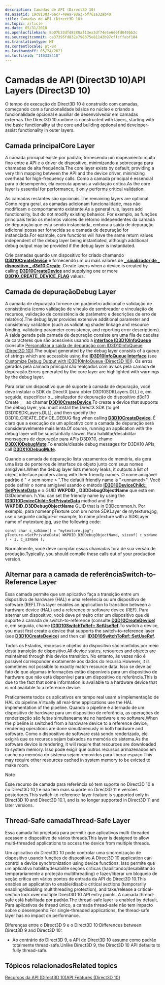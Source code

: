 ```yaml
---
description: Camadas de API (Direct3D 10)
ms.assetid: 19c81383-6ac7-49ea-98a3-bf761a32ab40
title: Camadas de API (Direct3D 10)
ms.topic: article
ms.date: 05/31/2018
ms.openlocfilehash: 8b07b33dfd8280af13ea3df74e5e6d0fd040bb2c
ms.sourcegitcommit: ca37395fd832e798375e81142b97cffcffabf184
ms.translationtype: MT
ms.contentlocale: pt-BR
ms.lasthandoff: 05/24/2021
ms.locfileid: "110335410"
---
```

# <a name="api-layers-direct3d-10"></a><span data-ttu-id="b1d2d-103">Camadas de API (Direct3D 10)</span><span class="sxs-lookup"><span data-stu-id="b1d2d-103">API Layers (Direct3D 10)</span></span>

<span data-ttu-id="b1d2d-104">O tempo de execução do Direct3D 10 é construído com camadas, começando com a funcionalidade básica no núcleo e criando a funcionalidade opcional e auxiliar de desenvolvedor em camadas externas.</span><span class="sxs-lookup"><span data-stu-id="b1d2d-104">The Direct3D 10 runtime is constructed with layers, starting with the basic functionality at the core and building optional and developer-assist functionality in outer layers.</span></span>

## <a name="core-layer"></a><span data-ttu-id="b1d2d-105">Camada principal</span><span class="sxs-lookup"><span data-stu-id="b1d2d-105">Core Layer</span></span>

<span data-ttu-id="b1d2d-106">A camada principal existe por padrão; fornecendo um mapeamento muito fino entre a API e o driver de dispositivo, minimizando a sobrecarga para chamadas de alta frequência.</span><span class="sxs-lookup"><span data-stu-id="b1d2d-106">The core layer exists by default; providing a very thin mapping between the API and the device driver, minimizing overhead for high-frequency calls.</span></span> <span data-ttu-id="b1d2d-107">Como a camada principal é essencial para o desempenho, ela executa apenas a validação crítica.</span><span class="sxs-lookup"><span data-stu-id="b1d2d-107">As the core layer is essential for performance, it only performs critical validation.</span></span>

<span data-ttu-id="b1d2d-108">As camadas restantes são opcionais.</span><span class="sxs-lookup"><span data-stu-id="b1d2d-108">The remaining layers are optional.</span></span> <span data-ttu-id="b1d2d-109">Como regra geral, as camadas adicionam funcionalidade, mas não modificam o comportamento existente.</span><span class="sxs-lookup"><span data-stu-id="b1d2d-109">As a general rule, layers add functionality, but do not modify existing behavior.</span></span> <span data-ttu-id="b1d2d-110">Por exemplo, as funções principais terão os mesmos valores de retorno independentes da camada de depuração que está sendo instanciada, embora a saída de depuração adicional possa ser fornecida se a camada de depuração for instanciada.</span><span class="sxs-lookup"><span data-stu-id="b1d2d-110">For example, core functions will have the same return values independent of the debug layer being instantiated, although additional debug output may be provided if the debug layer is instantiated.</span></span>

<span data-ttu-id="b1d2d-111">Crie camadas quando um dispositivo for criado chamando [**D3D10CreateDevice**](/windows/desktop/api/D3D10Misc/nf-d3d10misc-d3d10createdevice) e fornecendo um ou mais valores de [**\_ sinalizador de \_ dispositivo \_ d3d10 Create**](/windows/desktop/api/D3D10/ne-d3d10-d3d10_create_device_flag) .</span><span class="sxs-lookup"><span data-stu-id="b1d2d-111">Create layers when a device is created by calling [**D3D10CreateDevice**](/windows/desktop/api/D3D10Misc/nf-d3d10misc-d3d10createdevice) and supplying one or more [**D3D10\_CREATE\_DEVICE\_FLAG**](/windows/desktop/api/D3D10/ne-d3d10-d3d10_create_device_flag) values.</span></span>

## <a name="debug-layer"></a><span data-ttu-id="b1d2d-112">Camada de depuração</span><span class="sxs-lookup"><span data-stu-id="b1d2d-112">Debug Layer</span></span>

<span data-ttu-id="b1d2d-113">A camada de depuração fornece um parâmetro adicional e validação de consistência (como validação de vínculo de sombreador e vinculação de recursos, validação de consistência de parâmetro e descrições de erro de relatório).</span><span class="sxs-lookup"><span data-stu-id="b1d2d-113">The debug layer provides extensive additional parameter and consistency validation (such as validating shader linkage and resource binding, validating parameter consistency, and reporting error descriptions).</span></span> <span data-ttu-id="b1d2d-114">A saída gerada pela camada de depuração consiste em uma fila de cadeias de caracteres que são acessíveis usando a [**interface ID3D10InfoQueue**](/windows/desktop/api/D3D10SDKLayers/nn-d3d10sdklayers-id3d10infoqueue) (consulte [Personalizar a saída de depuração com ID3D10InfoQueue (Direct3D 10)](d3d10-graphics-programming-guide-api-features-layers-info-queue.md)).</span><span class="sxs-lookup"><span data-stu-id="b1d2d-114">The output generated by the debug layer consists of a queue of strings which are accessible using the [**ID3D10InfoQueue Interface**](/windows/desktop/api/D3D10SDKLayers/nn-d3d10sdklayers-id3d10infoqueue) (see [Customize Debug Output with ID3D10InfoQueue (Direct3D 10)](d3d10-graphics-programming-guide-api-features-layers-info-queue.md)).</span></span> <span data-ttu-id="b1d2d-115">Os erros gerados pela camada principal são realçados com avisos pela camada de depuração.</span><span class="sxs-lookup"><span data-stu-id="b1d2d-115">Errors generated by the core layer are highlighted with warnings by the debug layer.</span></span>

<span data-ttu-id="b1d2d-116">Para criar um dispositivo que dê suporte à camada de depuração, você deve instalar o SDK do DirectX (para obter D3D10SDKLayers.DLL) e, em seguida, especificar o \_ sinalizador de depuração do dispositivo d3d10 Create \_ \_ ao chamar [**D3D10CreateDevice**](/windows/desktop/api/D3D10Misc/nf-d3d10misc-d3d10createdevice).</span><span class="sxs-lookup"><span data-stu-id="b1d2d-116">To create a device that supports the debug layer, you must install the DirectX SDK (to get D3D10SDKLayers.DLL), and then specify the D3D10\_CREATE\_DEVICE\_DEBUG flag when calling [**D3D10CreateDevice**](/windows/desktop/api/D3D10Misc/nf-d3d10misc-d3d10createdevice).</span></span> <span data-ttu-id="b1d2d-117">É claro que a execução de um aplicativo com a camada de depuração será consideravelmente mais lenta.</span><span class="sxs-lookup"><span data-stu-id="b1d2d-117">Of course, running an application with the debug layer will be substantially slower.</span></span> <span data-ttu-id="b1d2d-118">Para habilitar/desabilitar mensagens de depuração para APIs D3DX10, chame [**D3DX10DebugMute**](d3dx10debugmute.md).</span><span class="sxs-lookup"><span data-stu-id="b1d2d-118">To enable/disable debug messages for D3DX10 APIs, call [**D3DX10DebugMute**](d3dx10debugmute.md).</span></span>

<span data-ttu-id="b1d2d-119">Quando a camada de depuração lista vazamentos de memória, ela gera uma lista de ponteiros de interface de objeto junto com seus nomes amigáveis.</span><span class="sxs-lookup"><span data-stu-id="b1d2d-119">When the debug layer lists memory leaks, it outputs a list of object interface pointers along with their friendly names.</span></span> <span data-ttu-id="b1d2d-120">O nome amigável padrão é " &lt; sem nome &gt; ".</span><span class="sxs-lookup"><span data-stu-id="b1d2d-120">The default friendly name is "&lt;unnamed&gt;".</span></span> <span data-ttu-id="b1d2d-121">Você pode definir o nome amigável usando o método [**ID3D10DeviceChild:: SetPrivateData**](/windows/desktop/api/D3D10/nf-d3d10-id3d10devicechild-setprivatedata) e o GUID **WKPDID \_ D3DDebugObjectName** que está em D3Dcommon. h.</span><span class="sxs-lookup"><span data-stu-id="b1d2d-121">You can set the friendly name by using the [**ID3D10DeviceChild::SetPrivateData**](/windows/desktop/api/D3D10/nf-d3d10-id3d10devicechild-setprivatedata) method and the **WKPDID\_D3DDebugObjectName** GUID that is in D3Dcommon.h.</span></span> <span data-ttu-id="b1d2d-122">Por exemplo, para nomear pTexture com um nome SDKLayer de mytexture.jpg, use o seguinte código:</span><span class="sxs-lookup"><span data-stu-id="b1d2d-122">For example, to name pTexture with a SDKLayer name of mytexture.jpg, use the following code:</span></span>


```
const char c_szName[] = "mytexture.jpg";
pTexture->SetPrivateData( WKPDID_D3DDebugObjectName, sizeof( c_szName ) - 1, c_szName );
```



<span data-ttu-id="b1d2d-123">Normalmente, você deve compilar essas chamadas fora de sua versão de produção.</span><span class="sxs-lookup"><span data-stu-id="b1d2d-123">Typically, you should compile these calls out of your production version.</span></span>

## <a name="switch-to-reference-layer"></a><span data-ttu-id="b1d2d-124">Alternar para a camada de referência</span><span class="sxs-lookup"><span data-stu-id="b1d2d-124">Switch-to-Reference Layer</span></span>

<span data-ttu-id="b1d2d-125">Essa camada permite que um aplicativo faça a transição entre um dispositivo de hardware (HAL) e uma referência ou um dispositivo de software (REF).</span><span class="sxs-lookup"><span data-stu-id="b1d2d-125">This layer enables an application to transition between a hardware device (HAL) and a reference or software device (REF).</span></span> <span data-ttu-id="b1d2d-126">Para alternar um dispositivo, você deve primeiro criar um dispositivo que dê suporte à camada de switch-to-reference (consulte [**D3D10CreateDevice**](/windows/desktop/api/D3D10Misc/nf-d3d10misc-d3d10createdevice)) e, em seguida, chame [**ID3D10SwitchToRef:: SetUseRef**](/windows/desktop/api/D3D10SDKLayers/nf-d3d10sdklayers-id3d10switchtoref-setuseref).</span><span class="sxs-lookup"><span data-stu-id="b1d2d-126">To switch a device, you must first create a device that supports the switch-to-reference layer (see [**D3D10CreateDevice**](/windows/desktop/api/D3D10Misc/nf-d3d10misc-d3d10createdevice)) and then call [**ID3D10SwitchToRef::SetUseRef**](/windows/desktop/api/D3D10SDKLayers/nf-d3d10sdklayers-id3d10switchtoref-setuseref).</span></span>

<span data-ttu-id="b1d2d-127">Todos os Estados, recursos e objetos do dispositivo são mantidos por meio desta transição de dispositivo.</span><span class="sxs-lookup"><span data-stu-id="b1d2d-127">All device states, resources and objects are maintained through this device transition.</span></span> <span data-ttu-id="b1d2d-128">No entanto, às vezes não é possível corresponder exatamente aos dados do recurso.</span><span class="sxs-lookup"><span data-stu-id="b1d2d-128">However, it is sometimes not possible to exactly match resource data.</span></span> <span data-ttu-id="b1d2d-129">Isso se deve ao fato de que algumas informações estão disponíveis para um dispositivo de hardware que não está disponível para um dispositivo de referência.</span><span class="sxs-lookup"><span data-stu-id="b1d2d-129">This is due to the fact that some information is available to a hardware device that is not available to a reference device.</span></span>

<span data-ttu-id="b1d2d-130">Praticamente todos os aplicativos em tempo real usam a implementação de HAL do pipeline.</span><span class="sxs-lookup"><span data-stu-id="b1d2d-130">Virtually all real-time applications use the HAL implementation of the pipeline.</span></span> <span data-ttu-id="b1d2d-131">Quando o pipeline é alternado de um dispositivo de hardware para um dispositivo de referência, as operações de renderização são feitas simultaneamente no hardware e no software.</span><span class="sxs-lookup"><span data-stu-id="b1d2d-131">When the pipeline is switched from a hardware device to a reference device, rendering operations are done simultaneously in both hardware and software.</span></span> <span data-ttu-id="b1d2d-132">Como o dispositivo de software está sendo renderizado, ele exigirá que os recursos sejam baixados na memória do sistema.</span><span class="sxs-lookup"><span data-stu-id="b1d2d-132">As the software device is rendering, it will require that resources are downloaded to system memory.</span></span> <span data-ttu-id="b1d2d-133">Isso pode exigir que outros recursos armazenados em cache na memória do sistema sejam removidos para liberar espaço.</span><span class="sxs-lookup"><span data-stu-id="b1d2d-133">This may require other resources cached in system memory to be evicted to make room.</span></span>

> [!Note]  
> <span data-ttu-id="b1d2d-134">Esse recurso de camada para referência só tem suporte no Direct3D 10 e no Direct3D 10,1 e não tem mais suporte no Direct3D 11 e versões posteriores.</span><span class="sxs-lookup"><span data-stu-id="b1d2d-134">This switch-to-reference-layer feature is supported only in Direct3D 10 and Direct3D 10.1, and is no longer supported in Direct3D 11 and later versions.</span></span>

 

## <a name="thread-safe-layer"></a><span data-ttu-id="b1d2d-135">Thread-Safe camada</span><span class="sxs-lookup"><span data-stu-id="b1d2d-135">Thread-Safe Layer</span></span>

<span data-ttu-id="b1d2d-136">Essa camada foi projetada para permitir que aplicativos multi-threaded acessem o dispositivo de vários threads.</span><span class="sxs-lookup"><span data-stu-id="b1d2d-136">This layer is designed to allow multi-threaded applications to access the device from multiple threads.</span></span>

<span data-ttu-id="b1d2d-137">Um aplicativo do Direct3D 10 pode controlar uma sincronização de dispositivo usando funções de dispositivo.</span><span class="sxs-lookup"><span data-stu-id="b1d2d-137">A Direct3D 10 application can control a device synchronization using device functions.</span></span> <span data-ttu-id="b1d2d-138">Isso permite que um aplicativo habilita/desabilite seções críticas (habilitando/desabilitando temporariamente a proteção multithreading) e fazer/liberar um bloqueio de seção crítica em vários pontos de entrada da API do Direct3D 10.</span><span class="sxs-lookup"><span data-stu-id="b1d2d-138">This enables an application to enable/disable critical sections (temporarily enabling/disabling multithreading protection), and take/release a critical-section lock over multiple Direct3D 10 API entry points.</span></span> <span data-ttu-id="b1d2d-139">A camada thread-safe está habilitada por padrão.</span><span class="sxs-lookup"><span data-stu-id="b1d2d-139">The thread-safe layer is enabled by default.</span></span> <span data-ttu-id="b1d2d-140">Para aplicativos de thread único, a camada thread-safe não tem impacto sobre o desempenho.</span><span class="sxs-lookup"><span data-stu-id="b1d2d-140">For single-threaded applications, the thread-safe layer has no impact on performance.</span></span>




<span data-ttu-id="b1d2d-141">Diferenças entre o Direct3D 9 e o Direct3D 10:</span><span class="sxs-lookup"><span data-stu-id="b1d2d-141">Differences between Direct3D 9 and Direct3D 10:</span></span>

- <span data-ttu-id="b1d2d-142">Ao contrário do Direct3D 9, a API do Direct3D 10 assume como padrão totalmente thread-safe.</span><span class="sxs-lookup"><span data-stu-id="b1d2d-142">Unlike Direct3D 9, the Direct3D 10 API defaults to fully thread-safe.</span></span>



 

## <a name="related-topics"></a><span data-ttu-id="b1d2d-143">Tópicos relacionados</span><span class="sxs-lookup"><span data-stu-id="b1d2d-143">Related topics</span></span>

<dl> <dt>

[<span data-ttu-id="b1d2d-144">Recursos da API (Direct3D 10)</span><span class="sxs-lookup"><span data-stu-id="b1d2d-144">API Features (Direct3D 10)</span></span>](d3d10-graphics-programming-guide-api-features.md)
</dt> </dl>

 

 




